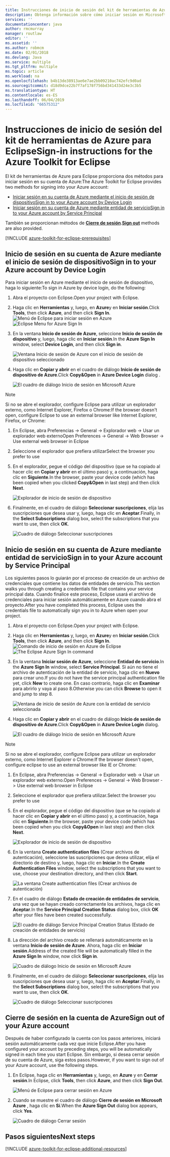 ```yaml
---
title: Instrucciones de inicio de sesión del kit de herramientas de Azure para Eclipse
description: Obtenga información sobre cómo iniciar sesión en Microsoft Azure utilizando el Kit de herramientas de Azure para Eclipse.
services: ''
documentationcenter: java
author: rmcmurray
manager: routlaw
editor: ''
ms.assetid: ''
ms.author: robmcm
ms.date: 02/01/2018
ms.devlang: Java
ms.service: multiple
ms.tgt_pltfrm: multiple
ms.topic: article
ms.workload: na
ms.openlocfilehash: b4b13de38913ae6e7ae2bb09210ac742efc9d0ad
ms.sourcegitcommit: d18d9dce22b7f7af178f756bd341433d24e3c3b5
ms.translationtype: HT
ms.contentlocale: es-ES
ms.lasthandoff: 06/04/2019
ms.locfileid: "66575312"
---
```

# <a name="sign-in-instructions-for-the-azure-toolkit-for-eclipse"></a><span data-ttu-id="20d35-103">Instrucciones de inicio de sesión del kit de herramientas de Azure para Eclipse</span><span class="sxs-lookup"><span data-stu-id="20d35-103">Sign-in instructions for the Azure Toolkit for Eclipse</span></span>

<span data-ttu-id="20d35-104">El kit de herramientas de Azure para Eclipse proporciona dos métodos para iniciar sesión en su cuenta de Azure:</span><span class="sxs-lookup"><span data-stu-id="20d35-104">The Azure Toolkit for Eclipse provides two methods for signing into your Azure account:</span></span>

  - [<span data-ttu-id="20d35-105">Iniciar sesión en su cuenta de Azure mediante el inicio de sesión de dispositivo</span><span class="sxs-lookup"><span data-stu-id="20d35-105">Sign in to your Azure account by Device Login</span></span>](#sign-in-to-your-azure-account-by-device-login)
  - [<span data-ttu-id="20d35-106">Iniciar sesión en su cuenta de Azure mediante entidad de servicio</span><span class="sxs-lookup"><span data-stu-id="20d35-106">Sign in to your Azure account by Service Principal</span></span>](#sign-in-to-your-azure-account-by-service-principal)

<span data-ttu-id="20d35-107">También se proporcionan métodos de [**Cierre de sesión**](#sign-out-of-your-azure-account).</span><span class="sxs-lookup"><span data-stu-id="20d35-107">[**Sign out**](#sign-out-of-your-azure-account) methods are also provided.</span></span>

[!INCLUDE [azure-toolkit-for-eclipse-prerequisites](../includes/azure-toolkit-for-eclipse-prerequisites.md)]

## <a name="sign-in-to-your-azure-account-by-device-login"></a><span data-ttu-id="20d35-108">Inicio de sesión en su cuenta de Azure mediante el inicio de sesión de dispositivo</span><span class="sxs-lookup"><span data-stu-id="20d35-108">Sign in to your Azure account by Device Login</span></span>

<span data-ttu-id="20d35-109">Para iniciar sesión en Azure mediante el inicio de sesión de dispositivo, haga lo siguiente:</span><span class="sxs-lookup"><span data-stu-id="20d35-109">To sign in Azure by device login, do the following:</span></span>

1. <span data-ttu-id="20d35-110">Abra el proyecto con Eclipse.</span><span class="sxs-lookup"><span data-stu-id="20d35-110">Open your project with Eclipse.</span></span>

2. <span data-ttu-id="20d35-111">Haga clic en **Herramientas** y, luego, en **Azure**y en **Iniciar sesión**.</span><span class="sxs-lookup"><span data-stu-id="20d35-111">Click **Tools**, then click **Azure**, and then click **Sign In**.</span></span>
   <span data-ttu-id="20d35-112">![Menú de Eclipse para iniciar sesión en Azure][I01]</span><span class="sxs-lookup"><span data-stu-id="20d35-112">![Eclipse Menu for Azure Sign In][I01]</span></span>

3. <span data-ttu-id="20d35-113">En la ventana **Inicio de sesión de Azure**, seleccione **Inicio de sesión de dispositivo** y, luego, haga clic en **Iniciar sesión**.</span><span class="sxs-lookup"><span data-stu-id="20d35-113">In the **Azure Sign In** window, select **Device Login**, and then click **Sign in**.</span></span>

   ![Ventana Inicio de sesión de Azure con el inicio de sesión de dispositivo seleccionado][I02]

4. <span data-ttu-id="20d35-115">Haga clic en **Copiar y abrir** en el cuadro de diálogo **Inicio de sesión de dispositivo de Azure**.</span><span class="sxs-lookup"><span data-stu-id="20d35-115">Click **Copy&Open** in **Azure Device Login** dialog .</span></span>

   ![El cuadro de diálogo Inicio de sesión en Microsoft Azure][I03]

> [!NOTE]
>
> <span data-ttu-id="20d35-117">Si no se abre el explorador, configure Eclipse para utilizar un explorador externo, como Internet Explorer, Firefox o Chrome:</span><span class="sxs-lookup"><span data-stu-id="20d35-117">If the browser doesn't open, configure Eclipse to use an external browser like Internet Explorer, Firefox, or Chrome:</span></span>
>
> 1. <span data-ttu-id="20d35-118">En Eclipse, abra Preferencias -> General -> Explorador web -> Usar un explorador web externo</span><span class="sxs-lookup"><span data-stu-id="20d35-118">Open Preferences -> General -> Web Browser -> Use external web browser in Eclipse</span></span>
>
> 2. <span data-ttu-id="20d35-119">Seleccione el explorador que prefiera utilizar</span><span class="sxs-lookup"><span data-stu-id="20d35-119">Select the browser you prefer to use</span></span>
>

5. <span data-ttu-id="20d35-120">En el explorador, pegue el código del dispositivo (que se ha copiado al hacer clic en **Copiar y abrir** en el último paso) y, a continuación, haga clic en **Siguiente**.</span><span class="sxs-lookup"><span data-stu-id="20d35-120">In the browser, paste your device code (which has been copied when you clicked **Copy&Open** in last step) and then click **Next**.</span></span>

   ![Explorador de inicio de sesión de dispositivo][I04]

6. <span data-ttu-id="20d35-122">Finalmente, en el cuadro de diálogo **Seleccionar suscripciones**, elija las suscripciones que desea usar y, luego, haga clic en **Aceptar**.</span><span class="sxs-lookup"><span data-stu-id="20d35-122">Finally, in the **Select Subscriptions** dialog box, select the subscriptions that you want to use, then click **OK**.</span></span>

   ![Cuadro de diálogo Seleccionar suscripciones][I05]

## <a name="sign-in-to-your-azure-account-by-service-principal"></a><span data-ttu-id="20d35-124">Inicio de sesión en su cuenta de Azure mediante entidad de servicio</span><span class="sxs-lookup"><span data-stu-id="20d35-124">Sign in to your Azure account by Service Principal</span></span>

<span data-ttu-id="20d35-125">Los siguientes pasos lo guiarán por el proceso de creación de un archivo de credenciales que contiene los datos de entidades de servicio.</span><span class="sxs-lookup"><span data-stu-id="20d35-125">This section walks you through creating a credentials file that contains your service principal data.</span></span> <span data-ttu-id="20d35-126">Cuando finalice este proceso, Eclipse usará el archivo de credenciales para iniciar sesión automáticamente en Azure cuando abra el proyecto.</span><span class="sxs-lookup"><span data-stu-id="20d35-126">After you have completed this process, Eclipse uses the credentials file to automatically sign you in to Azure when open your project.</span></span>

1. <span data-ttu-id="20d35-127">Abra el proyecto con Eclipse.</span><span class="sxs-lookup"><span data-stu-id="20d35-127">Open your project with Eclipse.</span></span>

2. <span data-ttu-id="20d35-128">Haga clic en **Herramientas** y, luego, en **Azure**y en **Iniciar sesión**.</span><span class="sxs-lookup"><span data-stu-id="20d35-128">Click **Tools**, then click **Azure**, and then click **Sign In**.</span></span>
   <span data-ttu-id="20d35-129">![Comando de inicio de sesión en Azure de Eclipse][A01]</span><span class="sxs-lookup"><span data-stu-id="20d35-129">![The Eclipse Azure Sign In command][A01]</span></span>

3. <span data-ttu-id="20d35-130">En la ventana **Iniciar sesión de Azure**, seleccione **Entidad de servicio**.</span><span class="sxs-lookup"><span data-stu-id="20d35-130">In the **Azure Sign In** window, select **Service Principal**.</span></span> <span data-ttu-id="20d35-131">Si aún no tiene el archivo de autenticación de la entidad de servicio, haga clic en **Nuevo** para crear uno.</span><span class="sxs-lookup"><span data-stu-id="20d35-131">If you do not have the service principal authentication file yet, click **New** to create one.</span></span> <span data-ttu-id="20d35-132">En caso contrario, haga clic en **Examinar** para abrirlo y vaya al paso 8.</span><span class="sxs-lookup"><span data-stu-id="20d35-132">Otherwise you can click **Browse** to open it and jump to step 8.</span></span>

   ![Ventana de inicio de sesión de Azure con la entidad de servicio seleccionada][A02]

4. <span data-ttu-id="20d35-134">Haga clic en **Copiar y abrir** en el cuadro de diálogo **Inicio de sesión de dispositivo de Azure**.</span><span class="sxs-lookup"><span data-stu-id="20d35-134">Click **Copy&Open** in **Azure Device Login** dialog.</span></span>

   ![El cuadro de diálogo Inicio de sesión en Microsoft Azure][A08]

> [!NOTE]
>
> <span data-ttu-id="20d35-136">Si no se abre el explorador, configure Eclipse para utilizar un explorador externo, como Internet Explorer o Chrome:</span><span class="sxs-lookup"><span data-stu-id="20d35-136">If the browser doesn't open, configure eclipse to use an external browser like IE or Chrome:</span></span>
>
> 1. <span data-ttu-id="20d35-137">En Eclipse, abra Preferencias -> General -> Explorador web -> Usar un explorador web externo.</span><span class="sxs-lookup"><span data-stu-id="20d35-137">Open Preferences -> General -> Web Browser -> Use external web browser in Eclipse</span></span>
>
> 2. <span data-ttu-id="20d35-138">Seleccione el explorador que prefiera utilizar.</span><span class="sxs-lookup"><span data-stu-id="20d35-138">Select the browser you prefer to use</span></span>
>

5. <span data-ttu-id="20d35-139">En el explorador, pegue el código del dispositivo (que se ha copiado al hacer clic en **Copiar y abrir** en el último paso) y, a continuación, haga clic en **Siguiente**.</span><span class="sxs-lookup"><span data-stu-id="20d35-139">In the browser, paste your device code (which has been copied when you click **Copy&Open** in last step) and then click **Next**.</span></span>

   ![Explorador de inicio de sesión de dispositivo][A03]

6. <span data-ttu-id="20d35-141">En la ventana **Create authentication files** (Crear archivos de autenticación), seleccione las suscripciones que desea utilizar, elija el directorio de destino y, luego, haga clic en **Iniciar**.</span><span class="sxs-lookup"><span data-stu-id="20d35-141">In the **Create Authentication Files** window, select the subscriptions that you want to use, choose your destination directory, and then click **Start**.</span></span>

   ![La ventana Create authentication files (Crear archivos de autenticación)][A04]

7. <span data-ttu-id="20d35-143">En el cuadro de diálogo **Estado de creación de entidades de servicio**, una vez que se hayan creado correctamente los archivos, haga clic en **Aceptar**.</span><span class="sxs-lookup"><span data-stu-id="20d35-143">In the **Service Principal Creation Status** dialog box, click **OK** after your files have been created successfully.</span></span>

   ![El cuadro de diálogo Service Principal Creation Status (Estado de creación de entidades de servicio)][A05]

8. <span data-ttu-id="20d35-145">La dirección del archivo creado se rellenará automáticamente en la ventana **Inicio de sesión de Azure**. Ahora, haga clic en **Iniciar sesión**.</span><span class="sxs-lookup"><span data-stu-id="20d35-145">Address of the created file will be automatically filled in the **Azure Sign In** window, now click **Sign in**.</span></span>

   ![Cuadro de diálogo Inicio de sesión en Microsoft Azure][A06]

9. <span data-ttu-id="20d35-147">Finalmente, en el cuadro de diálogo **Seleccionar suscripciones**, elija las suscripciones que desea usar y, luego, haga clic en **Aceptar**.</span><span class="sxs-lookup"><span data-stu-id="20d35-147">Finally, in the **Select Subscriptions** dialog box, select the subscriptions that you want to use, then click **OK**.</span></span>

   ![Cuadro de diálogo Seleccionar suscripciones][A07]

## <a name="sign-out-of-your-azure-account"></a><span data-ttu-id="20d35-149">Cierre de sesión en la cuenta de Azure</span><span class="sxs-lookup"><span data-stu-id="20d35-149">Sign out of your Azure account</span></span>

<span data-ttu-id="20d35-150">Después de haber configurado la cuenta con los pasos anteriores, iniciará sesión automáticamente cada vez que inicie Eclipse.</span><span class="sxs-lookup"><span data-stu-id="20d35-150">After you have configured your account by preceding steps, you will be automatically signed in each time you start Eclipse.</span></span> <span data-ttu-id="20d35-151">Sin embargo, si desea cerrar sesión de su cuenta de Azure, siga estos pasos.</span><span class="sxs-lookup"><span data-stu-id="20d35-151">However, if you want to sign out of your Azure account, use the following steps.</span></span>

1. <span data-ttu-id="20d35-152">En Eclipse, haga clic en **Herramientas** y, luego, en **Azure** y en **Cerrar sesión**.</span><span class="sxs-lookup"><span data-stu-id="20d35-152">In Eclipse, click **Tools**, then click **Azure**, and then click **Sign Out**.</span></span>

   ![Menú de Eclipse para cerrar sesión en Azure][L01]

2. <span data-ttu-id="20d35-154">Cuando se muestre el cuadro de diálogo **Cierre de sesión en Microsoft Azure** , haga clic en **Sí**.</span><span class="sxs-lookup"><span data-stu-id="20d35-154">When the **Azure Sign Out** dialog box appears, click **Yes**.</span></span>

   ![Cuadro de diálogo Cerrar sesión][L02]

## <a name="next-steps"></a><span data-ttu-id="20d35-156">Pasos siguientes</span><span class="sxs-lookup"><span data-stu-id="20d35-156">Next steps</span></span>

[!INCLUDE [azure-toolkit-for-eclipse-additional-resources](../includes/azure-toolkit-for-eclipse-additional-resources.md)]

<!-- URL List -->


<!-- IMG List -->

[I01]: media/azure-toolkit-for-eclipse-sign-in-instructions/I01.png
[I02]: media/azure-toolkit-for-eclipse-sign-in-instructions/I02.png
[I03]: media/azure-toolkit-for-eclipse-sign-in-instructions/I03.png
[I04]: media/azure-toolkit-for-eclipse-sign-in-instructions/I04.png
[I05]: media/azure-toolkit-for-eclipse-sign-in-instructions/I05.png

[A01]: media/azure-toolkit-for-eclipse-sign-in-instructions/A01.png
[A02]: media/azure-toolkit-for-eclipse-sign-in-instructions/A02.png
[A03]: media/azure-toolkit-for-eclipse-sign-in-instructions/A03.png
[A04]: media/azure-toolkit-for-eclipse-sign-in-instructions/A04.png
[A05]: media/azure-toolkit-for-eclipse-sign-in-instructions/A05.png
[A06]: media/azure-toolkit-for-eclipse-sign-in-instructions/A06.png
[A07]: media/azure-toolkit-for-eclipse-sign-in-instructions/A07.png
[A08]: media/azure-toolkit-for-eclipse-sign-in-instructions/A08.png

[L01]: media/azure-toolkit-for-eclipse-sign-in-instructions/L01.png
[L02]: media/azure-toolkit-for-eclipse-sign-in-instructions/L02.png
[L03]: media/azure-toolkit-for-eclipse-sign-in-instructions/L03.png
